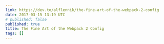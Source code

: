 ```yaml
---
link: https://dev.to/alflennik/the-fine-art-of-the-webpack-2-config
date: 2017-03-15 13:19 UTC
# published: false
published: true
title: The Fine Art of the Webpack 2 Config
tags: []
---
```



